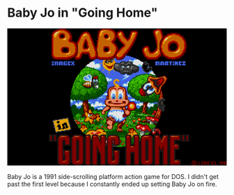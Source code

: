 # Baby Jo in "Going Home"

![](https://github.com/jatardine/IA-Rejects/blob/main/MS-DOS/BABYJO/babyvga_000.png?raw=true)

Baby Jo is a 1991 side-scrolling platform action game for DOS. I didn't get past the first level because I constantly ended up setting Baby Jo on fire.
